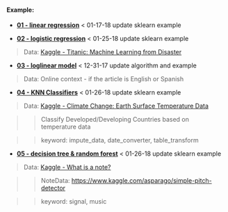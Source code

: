 

#### Example: 

- **[01 - linear regression](http://nbviewer.jupyter.org/github/LennyFan/MachineLearningNoteBook/blob/master/examples/01-LinearRegression-Example.ipynb)** < 01-17-18 update sklearn example

- **[02 - logistic regression](https://nbviewer.jupyter.org/github/LennyFan/MachineLearningNoteBook/blob/master/examples/02-logistic-regression.ipynb)** < 01-25-18 update sklearn example

> Data: [Kaggle - Titanic: Machine Learning from Disaster](https://www.kaggle.com/c/titanic)

- **[03 - loglinear model](https://nbviewer.jupyter.org/github/LennyFan/MachineLearningNoteBook/blob/master/examples/03-loglinear.ipynb)** < 12-31-17 update algorithm and example

> Data: Online context - if the article is English or Spanish

- **[04 - KNN Classifiers](https://nbviewer.jupyter.org/github/LennyFan/MachineLearningNoteBook/blob/master/examples/04-K-Nearest-Neighbors.ipynb)** < 01-26-18 update sklearn example


> Data: [Kaggle - Climate Change: Earth Surface Temperature Data](https://www.kaggle.com/berkeleyearth/climate-change-earth-surface-temperature-data)

>> Classify Developed/Developing Countries based on temperature data

>> keyword: impute_data, date_converter, table_transform

- **[05 - decision tree & random forest](https://nbviewer.jupyter.org/github/LennyFan/MachineLearningNoteBook/blob/master/examples/05-Decision-Tree-and-Random-Forest.ipynb)** < 01-26-18 update sklearn example


> Data: [Kaggle - What is a note?](https://www.kaggle.com/juliancienfuegos/what-is-a-note)

>> NoteData: https://www.kaggle.com/asparago/simple-pitch-detector

>> keyword: signal, music






